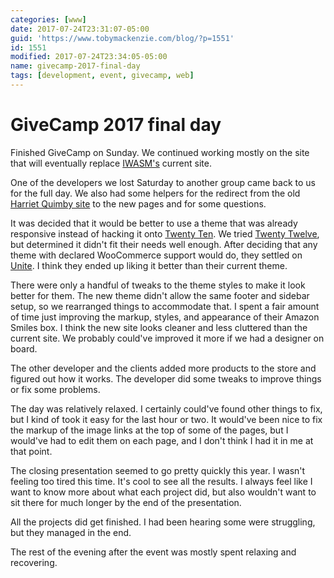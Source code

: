```yaml
---
categories: [www]
date: 2017-07-24T23:31:07-05:00
guid: 'https://www.tobymackenzie.com/blog/?p=1551'
id: 1551
modified: 2017-07-24T23:34:05-05:00
name: givecamp-2017-final-day
tags: [development, event, givecamp, web]
---
```


GiveCamp 2017 final day
=======================

Finished GiveCamp on Sunday.  We continued working mostly on the site that will eventually replace [IWASM's](http://iwasm.org/wp-blog/) current site.

<!--more-->

One of the developers we lost Saturday to another group came back to us for the full day.  We also had some helpers for the redirect from the old [Harriet Quimby site](http://www.harrietquimby.org) to the new pages and for some questions.

It was decided that it would be better to use a theme that was already responsive instead of hacking it onto [Twenty Ten](https://wordpress.org/themes/twentyten/).  We tried [Twenty Twelve](https://wordpress.org/themes/twentytwelve/), but determined it didn't fit their needs well enough.  After deciding that any theme with declared WooCommerce support would do, they settled on [Unite](https://colorlib.com/wp/unite/).  I think they ended up liking it better than their current theme.

There were only a handful of tweaks to the theme styles to make it look better for them.  The new theme didn't allow the same footer and sidebar setup, so we rearranged things to accommodate that.  I spent a fair amount of time just improving the markup, styles, and appearance of their Amazon Smiles box.  I think the new site looks cleaner and less cluttered than the current site.  We probably could've improved it more if we had a designer on board.

The other developer and the clients added more products to the store and figured out how it works.  The developer did some tweaks to improve things or fix some problems.

The day was relatively relaxed.  I certainly could've found other things to fix, but I kind of took it easy for the last hour or two.  It would've been nice to fix the markup of the image links at the top of some of the pages, but I would've had to edit them on each page, and I don't think I had it in me at that point.

The closing presentation seemed to go pretty quickly this year.  I wasn't feeling too tired this time.  It's cool to see all the results.  I always feel like I want to know more about what each project did, but also wouldn't want to sit there for much longer by the end of the presentation.

All the projects did get finished.  I had been hearing some were struggling, but they managed in the end.

The rest of the evening after the event was mostly spent relaxing and recovering.
